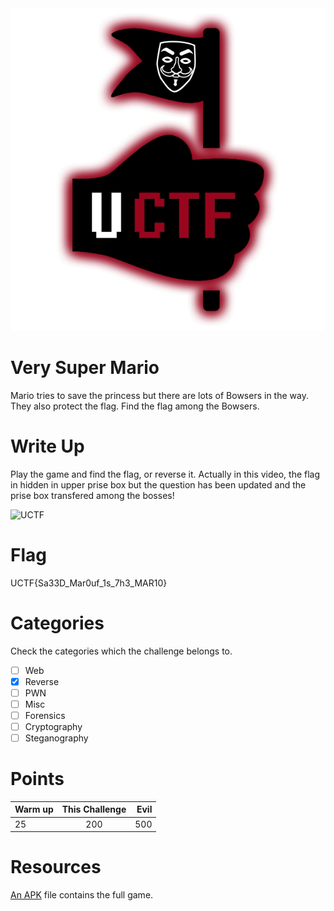 <img src="Resources/UCTF.jpg" title="UCTF" alt="UCTF" data-align="center">

# Very Super Mario

Mario tries to save the princess but there are lots of Bowsers in the way. They also protect the flag. Find the flag among the Bowsers.

# Write Up

Play the game and find the flag, or reverse it. Actually in this video, the flag in hidden in upper prise box but the question has been updated and the prise box transfered among the bosses!

<img src="Resources/VerySuperMario.gif" title="UCTF" alt="UCTF" data-align="center">

# Flag

UCTF{Sa33D_Mar0uf_1s_7h3_MAR10}

# Categories

Check the categories which the challenge belongs to.

- [ ] Web
- [x] Reverse
- [ ] PWN
- [ ] Misc
- [ ] Forensics
- [ ] Cryptography
- [ ] Steganography

# Points

| Warm up | This Challenge | Evil |
| ------- |:--------------:| ----:|
| 25      | 200            | 500  |

# Resources

[An APK](Resources/VerySuperMario.apk) file contains the full game.
